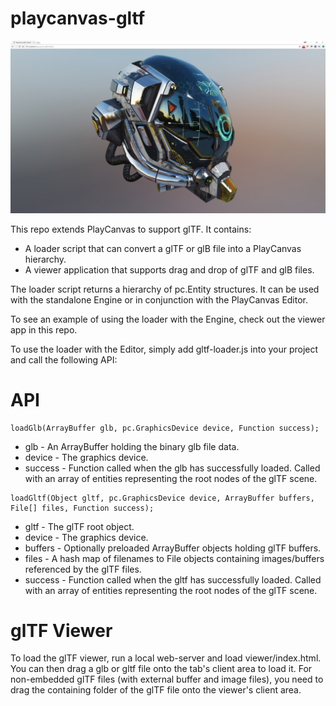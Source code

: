 # playcanvas-gltf
![gtTF viewer](/images/playcanvas-gltf-viewer.jpg?raw=true "glTF Viewer")

This repo extends PlayCanvas to support glTF. It contains:

* A loader script that can convert a glTF or glB file into a PlayCanvas hierarchy.
* A viewer application that supports drag and drop of glTF and glB files.

The loader script returns a hierarchy of pc.Entity structures. It can be used with the standalone Engine or in conjunction with the PlayCanvas Editor.

To see an example of using the loader with the Engine, check out the viewer app in this repo.

To use the loader with the Editor, simply add gltf-loader.js into your project and call the following API:

# API
```
loadGlb(ArrayBuffer glb, pc.GraphicsDevice device, Function success);
```
* glb - An ArrayBuffer holding the binary glb file data.
* device - The graphics device.
* success - Function called when the glb has successfully loaded. Called with an array of entities representing the root nodes of the glTF scene.
```
loadGltf(Object gltf, pc.GraphicsDevice device, ArrayBuffer buffers, File[] files, Function success);
```
* gltf - The glTF root object.
* device - The graphics device.
* buffers - Optionally preloaded ArrayBuffer objects holding glTF buffers.
* files - A hash map of filenames to File objects containing images/buffers referenced by the glTF files.
* success - Function called when the gltf has successfully loaded. Called with an array of entities representing the root nodes of the glTF scene.

# glTF Viewer
To load the glTF viewer, run a local web-server and load viewer/index.html. You can then drag a glb or gltf file onto the tab's client area to load it. For non-embedded glTF files (with external buffer and image files), you need to drag the containing folder of the glTF file onto the viewer's client area.
